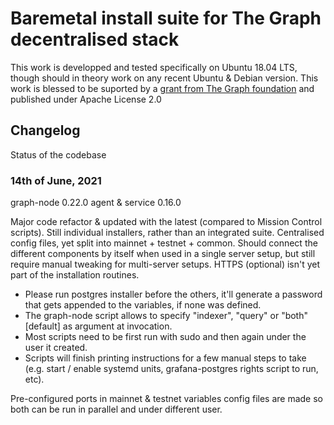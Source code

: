 # Baremetal install suite for The Graph decentralised stack
This work is developped and tested specifically on Ubuntu 18.04 LTS, though should in theory work on any recent Ubuntu & Debian version.
This work is blessed to be suported by a [grant from The Graph foundation](https://www.notion.so/The-Graph-Foundation-Grants-445138b51ce144689495cb5e37be0ef7) and published under Apache License 2.0

## Changelog 
Status of the codebase

### 14th of June, 2021
graph-node 0.22.0
agent & service 0.16.0

Major code refactor & updated with the latest (compared to Mission Control scripts).  Still individual installers, rather than an integrated suite.
Centralised config files, yet split into mainnet + testnet + common.  Should connect the different components by itself when used in a single server setup, but still require manual tweaking for multi-server setups.
HTTPS (optional) isn't yet part of the installation routines.

* Please run postgres installer before the others, it'll generate a password that gets appended to the variables, if none was defined.
* The graph-node script allows to specify "indexer", "query" or "both" [default] as argument at invocation.
* Most scripts need to be first run with sudo and then again under the user it created.
* Scripts will finish printing instructions for a few manual steps to take (e.g. start / enable systemd units, grafana-postgres rights script to run, etc).

Pre-configured ports in mainnet & testnet variables config files are made so both can be run in parallel and under different user.